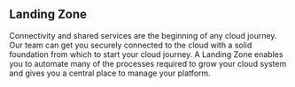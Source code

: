 ## Landing Zone

Connectivity and shared services are the beginning of any cloud journey. Our team can get you securely connected to the cloud with a solid foundation from which to start your cloud journey. A Landing Zone enables you to automate many of the processes required to grow your cloud system and gives you a central place to manage your platform.
